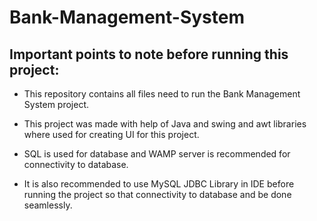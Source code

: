 # Bank-Management-System

## Important points to note before running this project: 

* This repository contains all files need to run the Bank Management System project. 

* This project was made with help of Java and swing and awt libraries where used for creating UI for this project.

* SQL is used for database and WAMP server is recommended for connectivity to database.

* It is also recommended to use MySQL JDBC Library in IDE before running the project so that connectivity to database and be done seamlessly.
